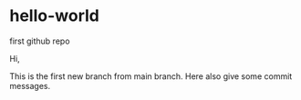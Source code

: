 # hello-world
first github repo

Hi, 

This is the first new branch from main branch.
Here also give some commit messages.
